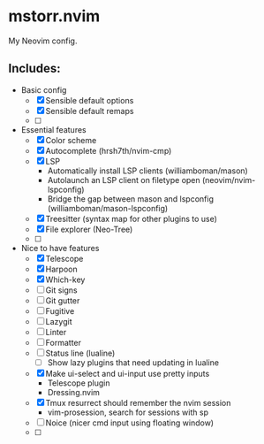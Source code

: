 # mstorr.nvim

My Neovim config.

## Includes:

- Basic config
    - [X] Sensible default options
    - [X] Sensible default remaps
    - [ ] 
- Essential features
    - [X] Color scheme
    - [X] Autocomplete (hrsh7th/nvim-cmp)
    - [X] LSP
        - Automatically install LSP clients (williamboman/mason)
        - Autolaunch an LSP client on filetype open (neovim/nvim-lspconfig)
        - Bridge the gap between mason and lspconfig (williamboman/mason-lspconfig)
    - [X] Treesitter (syntax map for other plugins to use)
    - [X] File explorer (Neo-Tree)
    - [ ] 
- Nice to have features
    - [X] Telescope
    - [X] Harpoon
    - [X] Which-key
    - [ ] Git signs
    - [ ] Git gutter
    - [ ] Fugitive
    - [ ] Lazygit
    - [ ] Linter
    - [ ] Formatter
    - [ ] Status line (lualine)
        - [ ] Show lazy plugins that need updating in lualine
    - [X] Make ui-select and ui-input use pretty inputs
        - Telescope plugin
        - Dressing.nvim
    - [X] Tmux resurrect should remember the nvim session
        - vim-prosession, search for sessions with <leader>sp
    - [ ] Noice (nicer cmd input using floating window)
    - [ ] 

